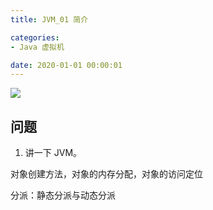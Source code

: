 ```yaml
---
title: JVM_01 简介

categories:
- Java 虚拟机

date: 2020-01-01 00:00:01
---
```


![](https://img2020.cnblogs.com/blog/1846149/202004/1846149-20200401105306155-3084373.png)

## 问题
1. 讲一下 JVM。

对象创建方法，对象的内存分配，对象的访问定位

分派：静态分派与动态分派
